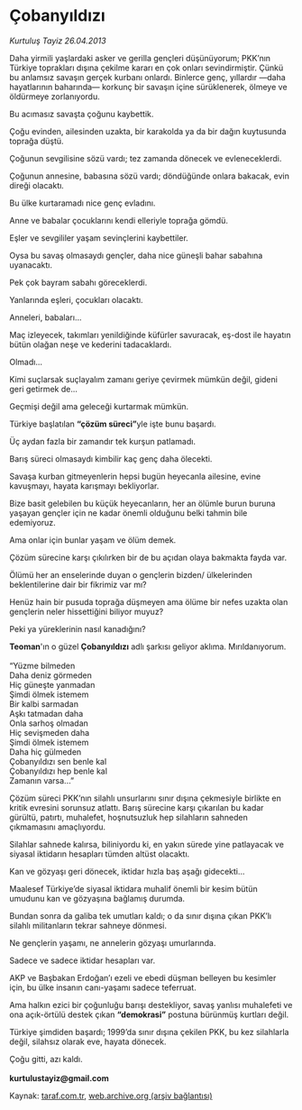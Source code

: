 # Çobanyıldızı

*Kurtuluş Tayiz 26.04.2013*

<div class="yazi"><p>Daha yirmili yaşlardaki asker ve gerilla gençleri düşünüyorum; PKK’nın Türkiye toprakları dışına çekilme kararı en çok onları sevindirmiştir. Çünkü bu anlamsız savaşın gerçek kurbanı onlardı. Binlerce genç, yıllardır —daha hayatlarının baharında— korkunç bir savaşın içine sürüklenerek, ölmeye ve öldürmeye zorlanıyordu.</p>
<p>Bu acımasız savaşta çoğunu kaybettik.</p>
<p>Çoğu evinden, ailesinden uzakta, bir karakolda ya da bir dağın kuytusunda toprağa düştü.</p>
<p>Çoğunun sevgilisine sözü vardı; tez zamanda dönecek ve evleneceklerdi.</p>
<p>Çoğunun annesine, babasına sözü vardı; döndüğünde onlara bakacak, evin direği olacaktı.</p>
<p>Bu ülke kurtaramadı nice genç evladını.</p>
<p>Anne ve babalar çocuklarını kendi elleriyle toprağa gömdü.</p>
<p>Eşler ve sevgililer yaşam sevinçlerini kaybettiler.</p>
<p>Oysa bu savaş olmasaydı gençler, daha nice güneşli bahar sabahına uyanacaktı.</p>
<p>Pek çok bayram sabahı göreceklerdi.</p>
<p>Yanlarında eşleri, çocukları olacaktı.</p>
<p>Anneleri, babaları...</p>
<p>Maç izleyecek, takımları yenildiğinde küfürler savuracak, eş-dost ile hayatın bütün olağan neşe ve kederini tadacaklardı.</p>
<p>Olmadı...</p>
<p>Kimi suçlarsak suçlayalım zamanı geriye çevirmek mümkün değil, gideni geri getirmek de...</p>
<p>Geçmişi değil ama geleceği kurtarmak mümkün.</p>
<p>Türkiye başlatılan <strong>“çözüm süreci”</strong>yle işte bunu başardı.</p>
<p>Üç aydan fazla bir zamandır tek kurşun patlamadı.</p>
<p>Barış süreci olmasaydı kimbilir kaç genç daha ölecekti.</p>
<p>Savaşa kurban gitmeyenlerin hepsi bugün heyecanla ailesine, evine kavuşmayı, hayata karışmayı bekliyorlar.</p>
<p>Bize basit gelebilen bu küçük heyecanların, her an ölümle burun buruna yaşayan gençler için ne kadar önemli olduğunu belki tahmin bile edemiyoruz.</p>
<p>Ama onlar için bunlar yaşam ve ölüm demek.</p>
<p>Çözüm sürecine karşı çıkılırken bir de bu açıdan olaya bakmakta fayda var.</p>
<p>Ölümü her an enselerinde duyan o gençlerin bizden/ ülkelerinden beklentilerine dair bir fikrimiz var mı?</p>
<p>Henüz hain bir pusuda toprağa düşmeyen ama ölüme bir nefes uzakta olan gençlerin neler hissettiğini biliyor muyuz?</p>
<p>Peki ya yüreklerinin nasıl kanadığını?</p>
<p><strong>Teoman</strong>'ın o güzel <strong>Çobanyıldızı</strong> adlı şarkısı geliyor aklıma. Mırıldanıyorum.<br/><br/>“Yüzme bilmeden<br/>Daha deniz görmeden<br/>Hiç güneşte yanmadan<br/>Şimdi ölmek istemem<br/>Bir kalbi sarmadan<br/>Aşkı tatmadan daha<br/>Onla sarhoş olmadan<br/>Hiç sevişmeden daha<br/>Şimdi ölmek istemem<br/>Daha hiç gülmeden<br/>Çobanyıldızı sen benle kal<br/>Çobanyıldızı hep benle kal<br/>Zamanın varsa...”</p>
<p>Çözüm süreci PKK’nın silahlı unsurlarını sınır dışına çekmesiyle birlikte en kritik evresini sorunsuz atlattı. Barış sürecine karşı çıkarılan bu kadar gürültü, patırtı, muhalefet, hoşnutsuzluk hep silahların sahneden çıkmamasını amaçlıyordu.</p>
<p>Silahlar sahnede kalırsa, biliniyordu ki, en yakın sürede yine patlayacak ve siyasal iktidarın hesapları tümden altüst olacaktı.</p>
<p>Kan ve gözyaşı geri dönecek, iktidar hızla baş aşağı gidecekti...</p>
<p>Maalesef Türkiye’de siyasal iktidara muhalif önemli bir kesim bütün umudunu kan ve gözyaşına bağlamış durumda.</p>
<p>Bundan sonra da galiba tek umutları kaldı; o da sınır dışına çıkan PKK’lı silahlı militanların tekrar sahneye dönmesi.</p>
<p>Ne gençlerin yaşamı, ne annelerin gözyaşı umurlarında.</p>
<p>Sadece ve sadece iktidar hesapları var.</p>
<p>AKP ve Başbakan Erdoğan’ı ezeli ve ebedi düşman belleyen bu kesimler için, bu ülke insanın canı-yaşamı sadece teferruat.</p>
<p>Ama halkın ezici bir çoğunluğu barışı destekliyor, savaş yanlısı muhalefeti ve ona açık-örtülü destek çıkan <strong>“demokrasi”</strong> postuna bürünmüş kurtları değil.</p>
<p>Türkiye şimdiden başardı; 1999’da sınır dışına çekilen PKK, bu kez silahlarla değil, silahsız olarak eve, hayata dönecek.</p>
<p>Çoğu gitti, azı kaldı.<br/><br/><strong>kurtulustayiz@gmail.com</strong><br/></p>
</div>

Kaynak: [taraf.com.tr](http://www.taraf.com.tr/kurtulus-tayiz/makale-cobanyildizi.htm), [web.archive.org (arşiv bağlantısı)](http://web.archive.org/web/20131107083202/http://www.taraf.com.tr/kurtulus-tayiz/makale-cobanyildizi.htm)
